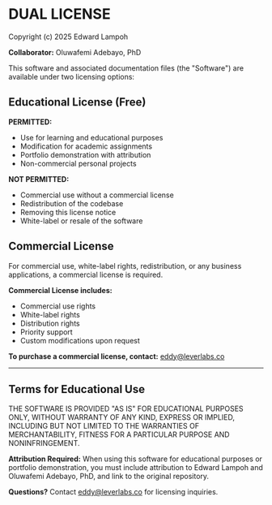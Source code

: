 # DUAL LICENSE

Copyright (c) 2025 Edward Lampoh

**Collaborator:** Oluwafemi Adebayo, PhD

This software and associated documentation files (the "Software") are available under two licensing options:

## Educational License (Free)

**PERMITTED:**
- Use for learning and educational purposes
- Modification for academic assignments
- Portfolio demonstration with attribution
- Non-commercial personal projects

**NOT PERMITTED:**
- Commercial use without a commercial license
- Redistribution of the codebase
- Removing this license notice
- White-label or resale of the software

## Commercial License

For commercial use, white-label rights, redistribution, or any business applications, a commercial license is required.

**Commercial License includes:**
- Commercial use rights
- White-label rights
- Distribution rights
- Priority support
- Custom modifications upon request

**To purchase a commercial license, contact:** eddy@leverlabs.co

---

## Terms for Educational Use

THE SOFTWARE IS PROVIDED "AS IS" FOR EDUCATIONAL PURPOSES ONLY, WITHOUT WARRANTY OF ANY KIND, EXPRESS OR IMPLIED, INCLUDING BUT NOT LIMITED TO THE WARRANTIES OF MERCHANTABILITY, FITNESS FOR A PARTICULAR PURPOSE AND NONINFRINGEMENT.

**Attribution Required:** When using this software for educational purposes or portfolio demonstration, you must include attribution to Edward Lampoh and Oluwafemi Adebayo, PhD, and link to the original repository.

**Questions?** Contact eddy@leverlabs.co for licensing inquiries.